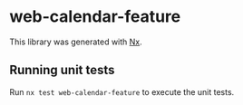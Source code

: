 # web-calendar-feature

This library was generated with [Nx](https://nx.dev).

## Running unit tests

Run `nx test web-calendar-feature` to execute the unit tests.
